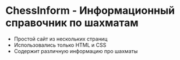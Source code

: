 # ChessInform - Информационный справочник по шахматам
- Простой сайт из нескольких страниц
- Использовались только HTML и CSS
- Содержит различную информацию про шахматы
